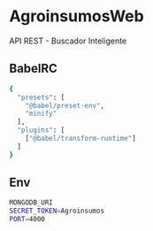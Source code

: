 # AgroinsumosWeb
API REST - Buscador Inteligente

## BabelRC
```sh
{
  "presets": [
    "@babel/preset-env",
    "minify"
  ],
  "plugins": [
    ["@babel/transform-runtime"]
  ]  
}
```

## Env
```sh
MONGODB_URI
SECRET_TOKEN=Agroinsumos
PORT=4000
```
